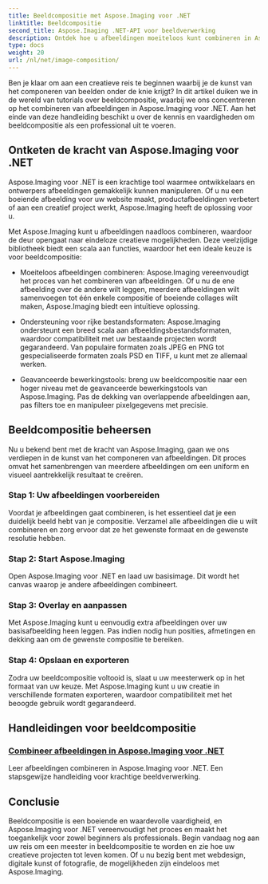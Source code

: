 ```yaml
---
title: Beeldcompositie met Aspose.Imaging voor .NET
linktitle: Beeldcompositie
second_title: Aspose.Imaging .NET-API voor beeldverwerking
description: Ontdek hoe u afbeeldingen moeiteloos kunt combineren in Aspose.Imaging voor .NET met onze uitgebreide tutorials. Verbeter vandaag nog uw beeldverwerkingsvaardigheden!
type: docs
weight: 20
url: /nl/net/image-composition/
---
```


Ben je klaar om aan een creatieve reis te beginnen waarbij je de kunst van het componeren van beelden onder de knie krijgt? In dit artikel duiken we in de wereld van tutorials over beeldcompositie, waarbij we ons concentreren op het combineren van afbeeldingen in Aspose.Imaging voor .NET. Aan het einde van deze handleiding beschikt u over de kennis en vaardigheden om beeldcompositie als een professional uit te voeren.

## Ontketen de kracht van Aspose.Imaging voor .NET

Aspose.Imaging voor .NET is een krachtige tool waarmee ontwikkelaars en ontwerpers afbeeldingen gemakkelijk kunnen manipuleren. Of u nu een boeiende afbeelding voor uw website maakt, productafbeeldingen verbetert of aan een creatief project werkt, Aspose.Imaging heeft de oplossing voor u.

Met Aspose.Imaging kunt u afbeeldingen naadloos combineren, waardoor de deur opengaat naar eindeloze creatieve mogelijkheden. Deze veelzijdige bibliotheek biedt een scala aan functies, waardoor het een ideale keuze is voor beeldcompositie:

- Moeiteloos afbeeldingen combineren: Aspose.Imaging vereenvoudigt het proces van het combineren van afbeeldingen. Of u nu de ene afbeelding over de andere wilt leggen, meerdere afbeeldingen wilt samenvoegen tot één enkele compositie of boeiende collages wilt maken, Aspose.Imaging biedt een intuïtieve oplossing.

- Ondersteuning voor rijke bestandsformaten: Aspose.Imaging ondersteunt een breed scala aan afbeeldingsbestandsformaten, waardoor compatibiliteit met uw bestaande projecten wordt gegarandeerd. Van populaire formaten zoals JPEG en PNG tot gespecialiseerde formaten zoals PSD en TIFF, u kunt met ze allemaal werken.

- Geavanceerde bewerkingstools: breng uw beeldcompositie naar een hoger niveau met de geavanceerde bewerkingstools van Aspose.Imaging. Pas de dekking van overlappende afbeeldingen aan, pas filters toe en manipuleer pixelgegevens met precisie.

## Beeldcompositie beheersen

Nu u bekend bent met de kracht van Aspose.Imaging, gaan we ons verdiepen in de kunst van het componeren van afbeeldingen. Dit proces omvat het samenbrengen van meerdere afbeeldingen om een uniform en visueel aantrekkelijk resultaat te creëren.

### Stap 1: Uw afbeeldingen voorbereiden

Voordat je afbeeldingen gaat combineren, is het essentieel dat je een duidelijk beeld hebt van je compositie. Verzamel alle afbeeldingen die u wilt combineren en zorg ervoor dat ze het gewenste formaat en de gewenste resolutie hebben.

### Stap 2: Start Aspose.Imaging

Open Aspose.Imaging voor .NET en laad uw basisimage. Dit wordt het canvas waarop je andere afbeeldingen combineert.

### Stap 3: Overlay en aanpassen

Met Aspose.Imaging kunt u eenvoudig extra afbeeldingen over uw basisafbeelding heen leggen. Pas indien nodig hun posities, afmetingen en dekking aan om de gewenste compositie te bereiken.

### Stap 4: Opslaan en exporteren

Zodra uw beeldcompositie voltooid is, slaat u uw meesterwerk op in het formaat van uw keuze. Met Aspose.Imaging kunt u uw creatie in verschillende formaten exporteren, waardoor compatibiliteit met het beoogde gebruik wordt gegarandeerd.

## Handleidingen voor beeldcompositie
### [Combineer afbeeldingen in Aspose.Imaging voor .NET](./combine-images/)
Leer afbeeldingen combineren in Aspose.Imaging voor .NET. Een stapsgewijze handleiding voor krachtige beeldverwerking.

## Conclusie

Beeldcompositie is een boeiende en waardevolle vaardigheid, en Aspose.Imaging voor .NET vereenvoudigt het proces en maakt het toegankelijk voor zowel beginners als professionals. Begin vandaag nog aan uw reis om een meester in beeldcompositie te worden en zie hoe uw creatieve projecten tot leven komen. Of u nu bezig bent met webdesign, digitale kunst of fotografie, de mogelijkheden zijn eindeloos met Aspose.Imaging.